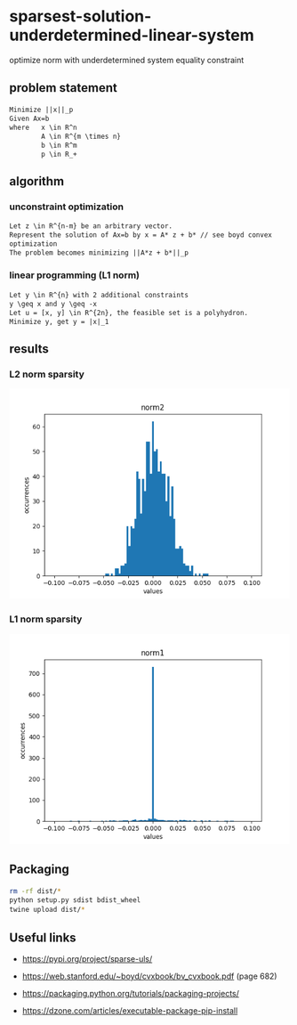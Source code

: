 # sparsest-solution-underdetermined-linear-system
optimize norm with underdetermined system equality constraint

## problem statement

```
Minimize ||x||_p
Given Ax=b
where   x \in R^n
        A \in R^{m \times n}
        b \in R^m
        p \in R_+
```

## algorithm

### unconstraint optimization

```
Let z \in R^{n-m} be an arbitrary vector.
Represent the solution of Ax=b by x = A* z + b* // see boyd convex optimization
The problem becomes minimizing ||A*z + b*||_p
```

### linear programming (L1 norm)

```
Let y \in R^{n} with 2 additional constraints
y \geq x and y \geq -x
Let u = [x, y] \in R^{2n}, the feasible set is a polyhydron.
Minimize y, get y = |x|_1
```

## results

### L2 norm sparsity

![norm2](https://raw.githubusercontent.com/khanhhhh/sparse-uls/main/assets/norm2.png)

### L1 norm sparsity

![norm1](https://raw.githubusercontent.com/khanhhhh/sparse-uls/main/assets/norm1.png)

## Packaging

```bash
rm -rf dist/*
python setup.py sdist bdist_wheel
twine upload dist/*
```


## Useful links

- https://pypi.org/project/sparse-uls/

- https://web.stanford.edu/~boyd/cvxbook/bv_cvxbook.pdf (page 682)

- https://packaging.python.org/tutorials/packaging-projects/

- https://dzone.com/articles/executable-package-pip-install
